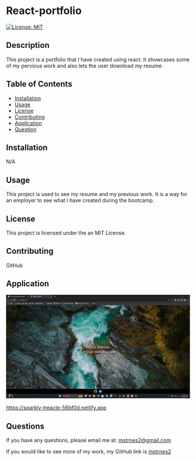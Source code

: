 
  # React-portfolio

  [![License: MIT](https://img.shields.io/badge/License-MIT-yellow.svg)](https://opensource.org/licenses/MIT)

  ## Description

  This project is a portfolio that I have created using react. It showcases some of my pervious work and also lets the user download my resume.

  ## Table of Contents

  - [Installation](#installation)
  - [Usage](#usage)
  - [License](#license)
  - [Contributing](#contributing)
  - [Application](#application)
  - [Question](#questions)

  ## Installation

  N/A

  ## Usage

  This project is used to see my resume and my previous work. It is a way for an employer to see what I have created during the bootcamp.

  ## License

  This project is licensed under the an MIT License.

  ## Contributing

  GitHub

  ## Application

  ![Screenshot](./src/assets/images/Screenshot%20(21).png)

  https://sparkly-treacle-56bf0d.netlify.app
  

  ## Questions

  If you have any questions, please email me at: mstrnes2@gmail.com

  If you would like to see more of my work, my GitHub link is [mstrnes2](https://github.com/mstrnes2)
